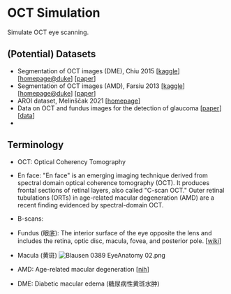# OCT Simulation
Simulate OCT eye scanning.

## (Potential) Datasets

- Segmentation of OCT images (DME), Chiu 2015 [[kaggle](https://www.kaggle.com/paultimothymooney/chiu-2015)] [[homepage@duke](https://people.duke.edu/~sf59/Chiu_BOE_2014_dataset.htm)] [[paper](https://opg.optica.org/boe/fulltext.cfm?uri=boe-6-4-1172&id=312754#)]
- Segmentation of OCT images (AMD), Farsiu 2013 [[kaggle](https://www.kaggle.com/paultimothymooney/farsiu-2014/home)] [[homepage@duke](https://people.duke.edu/~sf59/RPEDC_Ophth_2013_dataset.htm)] [[paper](http://people.duke.edu/~sf59/Farsiu_Ophthalmology_2013.pdf)]
- AROI dataset, Melinščak 2021 [[homepage](https://ipg.fer.hr/ipg/resources/oct_image_database)]
- Data on OCT and fundus images for the detection of glaucoma [[paper](https://www.sciencedirect.com/science/article/pii/S2352340920302365)] [[data](https://data.mendeley.com/datasets/2rnnz5nz74/2)]
- 

## Terminology

- OCT: Optical Coherency Tomography
- En face: "En face" is an emerging imaging technique derived from spectral domain optical coherence tomography (OCT). It produces frontal sections of retinal layers, also called "C-scan OCT." Outer retinal tubulations (ORTs) in age-related macular degeneration (AMD) are a recent finding evidenced by spectral-domain OCT.
- B-scans: 
- Fundus (眼底): The interior surface of the eye opposite the lens and includes the retina, optic disc, macula, fovea, and posterior pole.  [[wiki](https://en.wikipedia.org/wiki/Fundus_(eye))]
- Macula (黄斑)
  ![Blausen 0389 EyeAnatomy 02.png](https://upload.wikimedia.org/wikipedia/commons/thumb/3/30/Blausen_0389_EyeAnatomy_02.png/250px-Blausen_0389_EyeAnatomy_02.png)

- AMD: Age-related macular degeneration [[nih](https://www.nei.nih.gov/learn-about-eye-health/eye-conditions-and-diseases/age-related-macular-degeneration)]
- DME: Diabetic macular edema (糖尿病性黄斑水肿)

